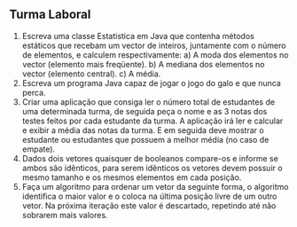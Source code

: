 ## Turma Laboral

1. Escreva uma classe Estatistica em Java que contenha métodos estáticos que recebam um vector de inteiros, juntamente com o número de elementos, e calculem respectivamente:
a) A moda dos elementos no vector (elemento mais freqüente).
b) A mediana dos elementos no vector (elemento central).
c) A média.
2. Escreva um programa Java capaz de jogar o jogo do galo e que nunca perca.
3. Criar uma aplicação que consiga ler o número total de estudantes de uma determinada turma, de seguida peça o nome e as 3 notas dos testes feitos por cada estudante da turma. A aplicação irá ler e calcular e exibir a média das notas da turma. E em seguida deve mostrar o estudante ou estudantes que possuem a melhor média (no caso de empate).
4. Dados dois vetores quaisquer de booleanos compare-os e informe se ambos são idênticos, para serem idênticos os vetores devem possuir o mesmo tamanho e os mesmos elementos em cada posição.
5. Faça um algoritmo para ordenar um vetor da seguinte forma, o algoritmo
identifica o maior valor e o coloca na última posição livre de um outro vetor. Na próxima iteração este valor é descartado, repetindo até não sobrarem mais valores.
